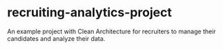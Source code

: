 # recruiting-analytics-project
An example project with Clean Architecture for recruiters to manage their candidates and analyze their data.
